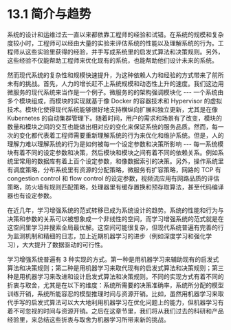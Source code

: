 # 13.1 简介与趋势

系统的设计和运维过去一直以来都依靠工程师的经验和试错。在系统的规模和复杂度较小时，工程师可以经由大量的实验来评估系统的性能以及理解系统的行为。工程师从这些实验里获得的经验，并手写成系统里的启发式算法和决策规则。另外，这些经验不仅能帮助工程师来优化现有的系统，也能帮助他们设计未来的系统。

然而现代系统的复杂性和规模快速提升，为这种依赖人力和经验的方式带来了前所未有的挑战。首先，人力的增长赶不上系统规模和动态性上升的速度。我们这边用微服务的现代系统来当作是一个例子。微服务的的架构强调模块化 --- 一个系统由多个模块组成，而模块的实现就基于像 Docker 的容器技术和 Hypervisor 的虚拟技术。模块化使得现代系统能够很好地支持横纵向扩展和独立更新，尤其是在像 Kubernetes 的自动集群管理下。随着时间，用户的需求和场景有了改变，模块的数量和模块之间的交互也能做出相对应的变化来保证系统的服务品质。然而，每一次的变化都代表着工程师需要重新理解系统的行为来优化和维护系统。但是，人的理解力难以理解系统的行为是如何被每一个设定参数和决策所影响 --- 每一系统模块有着不同的设定参数和决策，然后模块和模块之间有着不同的依赖关系。例如系统里常用的数据库有着上百个设定参数，和像数据索引的决策。另外，操作系统里有调度策略，分布系统里有资源的分配策略，微服务有扩容策略，网路的 TCP 有 congestion control 和 flow control 的设定参数，视频流应用有网路品质的评估策略，防火墙有规则匹配策略，处理器里有缓存置换和预存取算法，甚至代码编译器也有设定参数。

在近几年，学习增强系统的范式转移已成为系统设计的趋势。系统的性能和行为与决策和参数的关系可以被想象成一个非线性的空间，而学习增强系统的范式就是在这空间里学习并搜索全局最优解。这空间可能很复杂，但现代系统普遍有完善的行为监测机制和精细的日志，加上近期机器学习的进步（例如深度学习和强化学习），大大提升了数据驱动的可行性。

学习增强系统普遍有 3 种实现的方式。第一种是用机器学习来辅助现有的启发式算法和决策规则；第二种是用机器学习来取代现有的启发式算法和决策规则；第三种是用机器学习来改进和设计启发式算法和决策规则。不同的实现方式有着不同的折衷与取舍，尤其是在以下的维度：系统所需要的决策准确率，系统所分配的模型训练开销，系统所能容忍的模型推理时间与资源开销。比如，虽然用机器学习来取代手写的启发式算法可以大大地利用机器学习在优化问题上的能力，但机器学习有着不可忽视的时间与资源开销。之后在这章节里，我们将从我们过去的科研和产品经验里，来总结这些折衷与取舍为机器学习所带来新的挑战。
